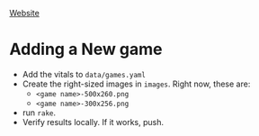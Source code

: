 [Website](http://deengames.github.io)

# Adding a New game

- Add the vitals to `data/games.yaml`
- Create the right-sized images in `images`. Right now, these are:
  - `<game name>-500x260.png`
  - `<game name>-300x256.png`
- run `rake`.
- Verify results locally. If it works, push.
